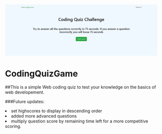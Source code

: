 ![demo1](/assets/images/screenshot.png)

# CodingQuizGame


##This is a simple Web coding quiz to test your knowledge on the basics of web developement.

###Future updates:
<li>
  set highscores to display in descending order
</li>
<li>
  added more advanced questions
</li>
<li> multiply question score by remaining time left for a more competitive scoring.


